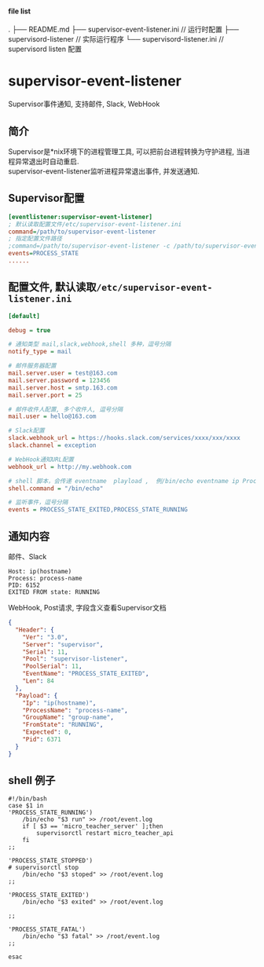 
#### file list
.
├── README.md
├── supervisor-event-listener.ini 	// 运行时配置
├── supervisord-listener		// 实际运行程序
└── supervisord-listener.ini     	// supervisord listen 配置 

# supervisor-event-listener
Supervisor事件通知, 支持邮件, Slack, WebHook

## 简介
Supervisor是*nix环境下的进程管理工具, 可以把前台进程转换为守护进程, 当进程异常退出时自动重启.  
supervisor-event-listener监听进程异常退出事件, 并发送通知.
  

## Supervisor配置
```ini
[eventlistener:supervisor-event-listener]
; 默认读取配置文件/etc/supervisor-event-listener.ini
command=/path/to/supervisor-event-listener
; 指定配置文件路径
;command=/path/to/supervisor-event-listener -c /path/to/supervisor-event-listener.ini
events=PROCESS_STATE
......
```

## 配置文件, 默认读取`/etc/supervisor-event-listener.ini`

```ini 
[default]

debug = true

# 通知类型 mail,slack,webhook,shell 多种，逗号分隔
notify_type = mail

# 邮件服务器配置
mail.server.user = test@163.com
mail.server.password = 123456
mail.server.host = smtp.163.com
mail.server.port = 25

# 邮件收件人配置, 多个收件人, 逗号分隔
mail.user = hello@163.com

# Slack配置
slack.webhook_url = https://hooks.slack.com/services/xxxx/xxx/xxxx
slack.channel = exception

# WebHook通知URL配置 
webhook_url = http://my.webhook.com

# shell 脚本，会传递 eventname  playload ,  例/bin/echo eventname ip ProcessName GroupName FromState Expected Pid. 见 restart.sh
shell.command = "/bin/echo"

# 监听事件，逗号分隔
events = PROCESS_STATE_EXITED,PROCESS_STATE_RUNNING

```

## 通知内容
邮件、Slack
```shell
Host: ip(hostname)
Process: process-name
PID: 6152
EXITED FROM state: RUNNING
```
WebHook, Post请求, 字段含义查看Supervisor文档
```json
{
  "Header": {
    "Ver": "3.0",
    "Server": "supervisor",
    "Serial": 11,
    "Pool": "supervisor-listener",
    "PoolSerial": 11,
    "EventName": "PROCESS_STATE_EXITED",
    "Len": 84
  },
  "Payload": {
    "Ip": "ip(hostname)",
    "ProcessName": "process-name",
    "GroupName": "group-name",
    "FromState": "RUNNING",
    "Expected": 0,
    "Pid": 6371
  }
}
```


## shell 例子
```
#!/bin/bash
case $1 in
'PROCESS_STATE_RUNNING')
	/bin/echo "$3 run" >> /root/event.log
	if [ $3 == 'micro_teacher_server' ];then
		supervisorctl restart micro_teacher_api
	fi
;;

'PROCESS_STATE_STOPPED')
# supervisorctl stop 
	/bin/echo "$3 stoped" >> /root/event.log
;;

'PROCESS_STATE_EXITED')
	/bin/echo "$3 exited" >> /root/event.log

;;

'PROCESS_STATE_FATAL')
	/bin/echo "$3 fatal" >> /root/event.log
;;

esac
```
